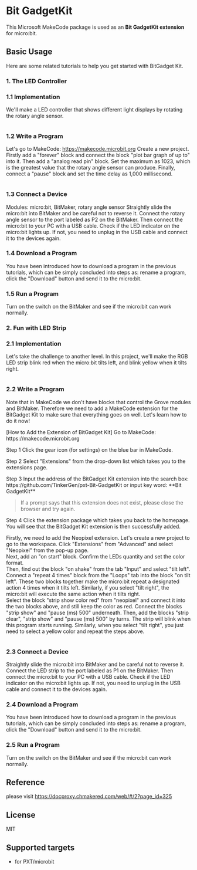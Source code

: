 # Bit GadgetKit

This Microsoft MakeCode package is used as an **Bit GadgetKit extension** for micro:bit.

## Basic Usage

Here are some related tutorials to help you get started with BitGadget Kit.

### 1. The LED Controller
### 1.1 Implementation
We'll make a LED controller that shows different light displays by rotating the rotary angle sensor.
<p align = "left">
    <img src="https://docproxy.chmakered.com/Public/Uploads/2019-11-05/5dc0eb0ec788d.png" alt="">
</p>

### 1.2 Write a Program
Let's go to MakeCode: https://makecode.microbit.org
Create a new project. Firstly add a "forever" block and connect the block "plot bar graph of up to" into it. Then add a "analog read pin" block. Set the maximum as 1023, which is the greatest value that the rotary angle sensor can produce. Finally, connect a "pause" block and set the time delay as 1,000 millisecond.
<p align = "left">
    <img src="https://docproxy.tinkergen.com/server/../Public/Uploads/2020-03-16/5e6f524c028a9.png" alt="">
</p>

### 1.3 Connect a Device
Modules: micro:bit, BitMaker, rotary angle sensor
Straightly slide the micro:bit into BitMaker and be careful not to reverse it. Connect the rotary angle sensor to the port labeled as P2 on the BitMaker. Then connect the micro:bit to your PC with a USB cable. Check if the LED indicator on the micro:bit lights up. If not, you need to unplug in the USB cable and connect it to the devices again.

### 1.4 Download a Program
You have been introduced how to download a program in the previous tutorials, which can be simply concluded into steps as: rename a program, click the "Download" button and send it to the micro:bit.

### 1.5 Run a Program
Turn on the switch on the BitMaker and see if the micro:bit can work normally.

### 2. Fun with LED Strip
### 2.1 Implementation
Let's take the challenge to another level. In this project, we'll make the RGB LED strip blink red when the micro:bit tilts left, and blink yellow when it tilts right.
<p align = "left">
<img src="https://docproxy.chmakered.com/server/../Public/Uploads/2020-03-05/5e60c05e943b5.png" alt="">
</p>

### 2.2 Write a Program
<p>Note that in MakeCode we don't have blocks that control the Grove modules and BitMaker. Therefore we need to add a MakeCode extension for the BitGadget Kit to make sure that everything goes on well. Let's learn how to do it now!</p>
<p>[How to Add the Extension of BitGadget Kit] Go to MakeCode: https://makecode.microbit.org</p>
<p>Step 1  Click the gear icon (for settings) on the blue bar in MakeCode.
<img src="https://docproxy.tinkergen.com/server/../Public/Uploads/2020-03-16/5e6f53376d166.png" alt=""></p>
<p>Step 2  Select "Extensions" from the drop-down list which takes you to the extensions page.
<img src="https://docproxy.tinkergen.com/server/../Public/Uploads/2020-03-16/5e6f5345efa5c.png" alt=""></p>
<p>Step 3 Input the address of the BitGadget Kit extension into the search box: https://github.com/TinkerGen/pxt-Bit-GadgetKit or input key word: **Bit GadgetKit**
<img src="https://docproxy.tinkergen.com/server/../Public/Uploads/2020-03-16/5e6f5363b7fb0.png" alt=""></p>
<blockquote>
<p>If a prompt says that this extension does not exist, please close the browser and try again.</p>
</blockquote>
<p>Step 4 Click the extension package which takes you back to the homepage. You will see that the BitGadget Kit extension is then successfully added.<br><img src="https://docproxy.tinkergen.com/server/../Public/Uploads/2020-03-16/5e6f539853369.png" alt=""></p>
<p>Firstly, we need to add the Neopixel extension. Let's create a new project to go to the workspace. Click "Extensions" from "Advanced" and select "Neopixel" from the pop-up page.<br>Next, add an "on start" block. Confirm the LEDs quantity and set the color format.<br>Then, find out the block "on shake" from the tab "Input" and select "tilt left". Connect a "repeat 4 times" block from the "Loops" tab into the block "on tilt left". These two blocks together make the micro:bit repeat a designated action 4 times when it tilts left. Similarly, if you select "tilt right", the micro:bit will execute the same action when it tilts right.<br>Select the block "strip show color red" from "neopixel" and connect it into the two blocks above, and still keep the color as red. Connect the blocks "strip show" and "pause (ms) 500" underneath. Then, add the blocks "strip clear", "strip show" and "pause (ms) 500" by turns. The strip will blink when this program starts running. Similarly, when you select "tilt right", you just need to select a yellow color and repeat the steps above. </p>

<p><img src="https://docproxy.tinkergen.com/server/../Public/Uploads/2020-03-16/5e6f551c0e866.png" alt=""></p>

### 2.3 Connect a Device
Straightly slide the micro:bit into BitMaker and be careful not to reverse it. Connect the LED strip to the port labeled as P1 on the BitMaker. Then connect the micro:bit to your PC with a USB cable. Check if the LED indicator on the micro:bit lights up. If not, you need to unplug in the USB cable and connect it to the devices again.

### 2.4 Download a Program
You have been introduced how to download a program in the previous tutorials, which can be simply concluded into steps as: rename a program, click the "Download" button and send it to the micro:bit.

### 2.5 Run a Program
Turn on the switch on the BitMaker and see if the micro:bit can work normally.

## Reference

please visit https://docproxy.chmakered.com/web/#/2?page_id=325

## License
MIT


## Supported targets

* for PXT/microbit


